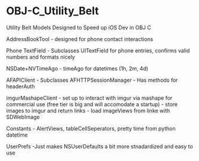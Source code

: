 # OBJ-C_Utility_Belt
Utility Belt Models Designed to Speed up iOS Dev in OBJ C

AddressBookTool 
	- designed for phone contact interactions

Phone TextField 
	- Subclasses UITextField for phone entries, confirms valid numbers and formats nicely

NSDate+NVTimeAgo 
	- timeAgo for datetimes (1h, 2m, 4d)

AFAPIClient 
	- Subclasses AFHTTPSessionManager
	- Has methods for headerAuth

imgurMashapeClient
	- set up to interact with imgur via mashape for commercial use (free tier is big and will accomodate a startup)
	- store images to imgur and return links
	- load imageViews from linke with SDWebImage

Constants
	- AlertViews, tableCellSeperators, pretty time from python datetime

UserPrefs
	-Just makes NSUserDefaults a bit more stnadardized and easy to use

